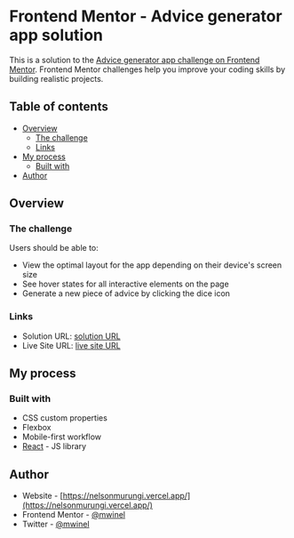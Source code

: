 # Frontend Mentor - Advice generator app solution

This is a solution to the [Advice generator app challenge on Frontend Mentor](https://www.frontendmentor.io/challenges/advice-generator-app-QdUG-13db). Frontend Mentor challenges help you improve your coding skills by building realistic projects.

## Table of contents

-   [Overview](#overview)
    -   [The challenge](#the-challenge)
    -   [Links](#links)
-   [My process](#my-process)
    -   [Built with](#built-with)
-   [Author](#author)

## Overview

### The challenge

Users should be able to:

-   View the optimal layout for the app depending on their device's screen size
-   See hover states for all interactive elements on the page
-   Generate a new piece of advice by clicking the dice icon

### Links

-   Solution URL: [solution URL](https://www.frontendmentor.io/solutions/advice-generator-app-challenge-built-with-reactjs-_xZuVQwhE)
-   Live Site URL: [live site URL](https://frontend-mentor-advice-generator-challenge.vercel.app/)

## My process

### Built with

-   CSS custom properties
-   Flexbox
-   Mobile-first workflow
-   [React](https://reactjs.org/) - JS library

## Author

-   Website - [https://nelsonmurungi.vercel.app/](https://nelsonmurungi.vercel.app/)
-   Frontend Mentor - [@mwinel](https://www.frontendmentor.io/profile/mwinel)
-   Twitter - [@mwinel](https://www.twitter.com/mwinel)
